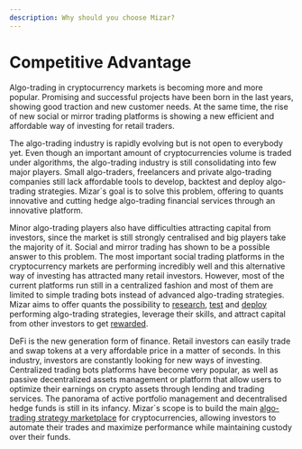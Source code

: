 ```yaml
---
description: Why should you choose Mizar?
---
```


# Competitive Advantage

Algo-trading in cryptocurrency markets is becoming more and more popular. Promising and successful projects have been born in the last years, showing good traction and new customer needs. At the same time, the rise of new social or mirror trading platforms is showing a new efficient and affordable way of investing for retail traders. 

The algo-trading industry is rapidly evolving but is not open to everybody yet. Even though an important amount of cryptocurrencies volume is traded under algorithms, the algo-trading industry is still consolidating into few major players. Small algo-traders, freelancers and private algo-trading companies still lack affordable tools to develop, backtest and deploy algo-trading strategies. Mizar´s goal is to solve this problem, offering to quants innovative and cutting hedge algo-trading financial services through an innovative platform. 

Minor algo-trading players also have difficulties attracting capital from investors, since the market is still strongly centralised and big players take the majority of it. Social and mirror trading has shown to be a possible answer to this problem. The most important social trading platforms in the cryptocurrency markets are performing incredibly well and this alternative way of investing has attracted many retail investors. However, most of the current platforms run still in a centralized fashion and most of them are limited to simple trading bots instead of advanced algo-trading strategies. Mizar aims to offer quants the possibility to [research](../mizarlabs/mizar-labs-introduction.md), [test](../mizarlabs/backtesting.md) and [deploy](../mizarlabs/trading-strategy-deployment.md) performing algo-trading strategies, leverage their skills, and attract capital from other investors to get [rewarded](mzr-utility-token/token-ecosystem.md).

DeFi is the new generation form of finance. Retail investors can easily trade and swap tokens at a very affordable price in a matter of seconds. In this industry, investors are constantly looking for new ways of investing. Centralized trading bots platforms have become very popular, as well as passive decentralized assets management or platform that allow users to optimize their earnings on crypto assets through lending and trading services. The panorama of active portfolio management and decentralised hedge funds is still in its infancy. Mizar´s scope is to build the main [algo-trading strategy marketplace](../platform/marketplace.md) for cryptocurrencies, allowing investors to automate their trades and maximize performance while maintaining custody over their funds.

### 

